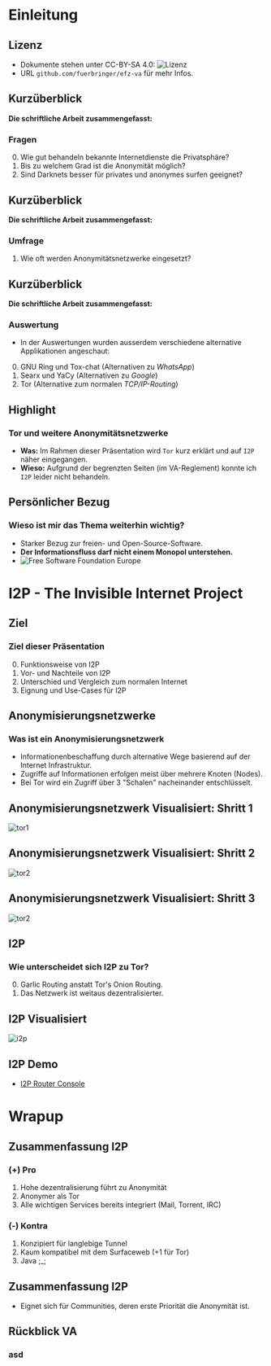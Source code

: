 Einleitung
==========

Lizenz
------

-   Dokumente stehen unter CC-BY-SA 4.0:
    ![Lizenz](https://mirrors.creativecommons.org/presskit/buttons/88x31/png/by-sa.png)
-   URL `github.com/fuerbringer/efz-va` für mehr Infos.

Kurzüberblick
-------------

**Die schriftliche Arbeit zusammengefasst:**

### Fragen

0)  Wie gut behandeln bekannte Internetdienste die Privatsphäre?
1)  Bis zu welchem Grad ist die Anonymität möglich?
2)  Sind Darknets besser für privates und anonymes surfen geeignet?

Kurzüberblick
-------------

**Die schriftliche Arbeit zusammengefasst:**

### Umfrage

1)  Wie oft werden Anonymitätsnetzwerke eingesetzt?

Kurzüberblick
-------------

**Die schriftliche Arbeit zusammengefasst:**

### Auswertung

-   In der Auswertungen wurden ausserdem verschiedene alternative
    Applikationen angeschaut:

0)  GNU Ring und Tox-chat (Alternativen zu *WhatsApp*)
1)  Searx und YaCy (Alternativen zu *Google*)
2)  Tor (Alternative zum normalen *TCP/IP-Routing*)

Highlight
---------

### Tor und weitere Anonymitätsnetzwerke

-   **Was:** Im Rahmen dieser Präsentation wird `Tor` kurz erklärt und
    auf `I2P` näher eingegangen.
-   **Wieso:** Aufgrund der begrenzten Seiten (im VA-Reglement) konnte
    ich `I2P` leider nicht behandeln.

Persönlicher Bezug
------------------

### Wieso ist mir das Thema weiterhin wichtig?

-   Starker Bezug zur freien- und Open-Source-Software.
-   **Der Informationsfluss darf nicht einem Monopol unterstehen.**
-   ![Free Software Foundation
    Europe](https://fsfe.org/graphics/logo_bw_transparent_small.png "fig:")

I2P - The Invisible Internet Project
====================================

Ziel
----

### Ziel dieser Präsentation

0.  Funktionsweise von I2P
1.  Vor- und Nachteile von I2P
2.  Unterschied und Vergleich zum normalen Internet
3.  Eignung und Use-Cases für I2P

Anonymisierungsnetzwerke
------------------------

### Was ist ein Anonymisierungsnetzwerk

-   Informationenbeschaffung durch alternative Wege basierend auf der
    Internet Infrastruktur.
-   Zugriffe auf Informationen erfolgen meist über mehrere Knoten
    (Nodes).
-   Bei Tor wird ein Zugriff über 3 "Schalen" nacheinander
    entschlüsselt.

Anonymisierungsnetzwerk Visualisiert: Shritt 1
----------------------------------------------

![tor1](https://www.torproject.org/images/htw1.png)

Anonymisierungsnetzwerk Visualisiert: Shritt 2
----------------------------------------------

![tor2](https://www.torproject.org/images/htw2.png)

Anonymisierungsnetzwerk Visualisiert: Shritt 3
----------------------------------------------

![tor2](https://www.torproject.org/images/htw3.png)

I2P
---

### Wie unterscheidet sich I2P zu Tor?

0.  Garlic Routing anstatt Tor's Onion Routing.
1.  Das Netzwerk ist weitaus dezentralisierter.

I2P Visualisiert
----------------

![i2p](https://geti2p.net/_static/images/net.png)

I2P Demo
--------

-   [I2P Router Console](http://localhost:7657)

Wrapup
======

Zusammenfassung I2P
-------------------

### (+) Pro

1.  Hohe dezentralisierung führt zu Anonymität
2.  Anonymer als Tor
3.  Alle wichtigen Services bereits integriert (Mail, Torrent, IRC)

### (-) Kontra

1.  Konzipiert für langlebige Tunnel
2.  Kaum kompatibel mit dem Surfaceweb (+1 für Tor)
3.  Java ;\_;

Zusammenfassung I2P
-------------------

-   Eignet sich für Communities, deren erste Priorität die Anonymität
    ist.

Rückblick VA
------------

### asd
